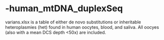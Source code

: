 # -human_mtDNA_duplexSeq

varians.xlsx is a table of either de novo substitutions or inheritable heteroplasmies (het) found in human oocytes, blood, and saliva. All oocyes (also with a mean DCS depth <50x) are included.
